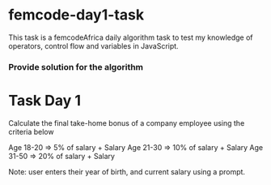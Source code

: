# femcode-day1-task

This task is a femcodeAfrica daily algorithm task to test my knowledge of operators, control flow and variables in JavaScript.

### Provide solution for the algorithm

Task Day 1
======
Calculate the final take-home bonus of a company employee using the criteria below

Age 18-20 => 5% of salary + Salary
Age 21-30 => 10% of salary + Salary
Age 31-50 => 20% of salary + Salary

Note: user enters their year of birth, and current salary using a prompt.